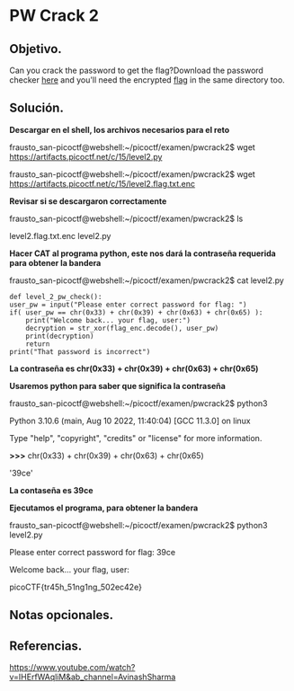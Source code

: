# PW Crack 2

## Objetivo.

Can you crack the password to get the flag?Download the password checker [here](https://artifacts.picoctf.net/c/15/level2.py) and you'll need the encrypted [flag](https://artifacts.picoctf.net/c/15/level2.flag.txt.enc) in the same directory too.

## Solución.

**Descargar en el shell, los archivos necesarios para el reto**

frausto_san-picoctf@webshell:~/picoctf/examen/pwcrack2$ wget https://artifacts.picoctf.net/c/15/level2.py

frausto_san-picoctf@webshell:~/picoctf/examen/pwcrack2$ wget https://artifacts.picoctf.net/c/15/level2.flag.txt.enc

**Revisar si se descargaron correctamente**

frausto_san-picoctf@webshell:~/picoctf/examen/pwcrack2$ ls

level2.flag.txt.enc  level2.py

**Hacer CAT al programa python, este nos dará la contraseña requerida para obtener la bandera**

frausto_san-picoctf@webshell:~/picoctf/examen/pwcrack2$ cat level2.py

	def level_2_pw_check():
    user_pw = input("Please enter correct password for flag: ")
    if( user_pw == chr(0x33) + chr(0x39) + chr(0x63) + chr(0x65) ):
        print("Welcome back... your flag, user:")
        decryption = str_xor(flag_enc.decode(), user_pw)
        print(decryption)
        return
    print("That password is incorrect")


**La contraseña es chr(0x33) + chr(0x39) + chr(0x63) + chr(0x65)**

**Usaremos python para saber que significa la contraseña**

frausto_san-picoctf@webshell:~/picoctf/examen/pwcrack2$ python3 

Python 3.10.6 (main, Aug 10 2022, 11:40:04) [GCC 11.3.0] on linux

Type "help", "copyright", "credits" or "license" for more information.

**>>>** chr(0x33) + chr(0x39) + chr(0x63) + chr(0x65)

'39ce'

**La contaseña es 39ce**

**Ejecutamos el programa, para obtener la bandera**

frausto_san-picoctf@webshell:~/picoctf/examen/pwcrack2$ python3 level2.py 

Please enter correct password for flag: 39ce

Welcome back... your flag, user:

picoCTF{tr45h_51ng1ng_502ec42e}

## Notas opcionales.

## Referencias.

https://www.youtube.com/watch?v=IHErfWAqliM&ab_channel=AvinashSharma